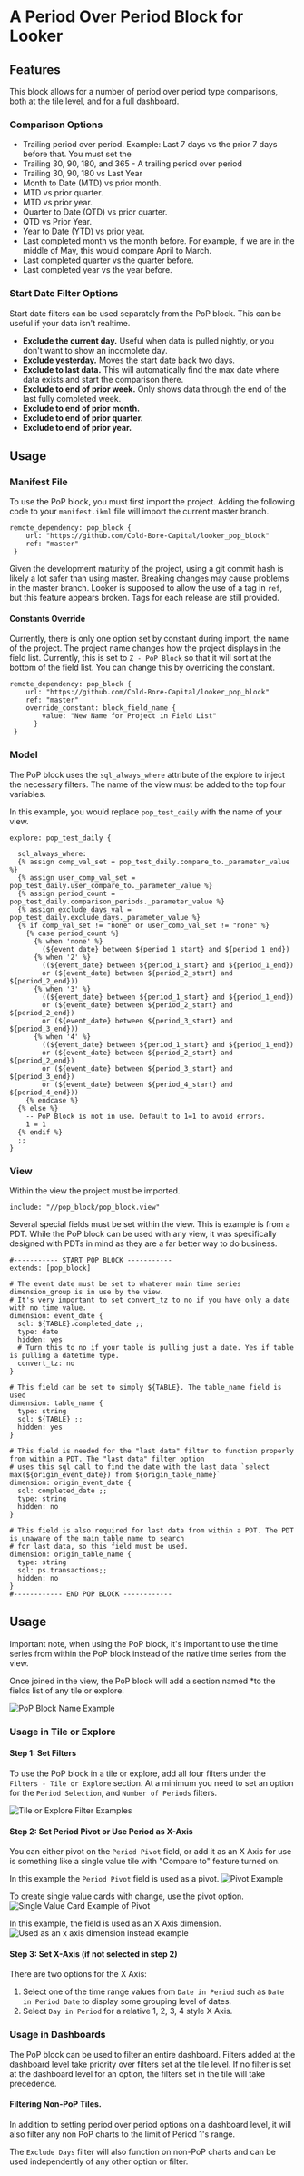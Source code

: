 # A Period Over Period Block for Looker

## Features
This block allows for a number of period over period type comparisons, both at the tile level, and for a full dashboard.

### Comparison Options
* Trailing period over period. Example: Last 7 days vs the prior 7 days before that. You must set the
* Trailing 30, 90, 180, and 365 - A trailing period over period
* Trailing 30, 90, 180 vs Last Year
* Month to Date (MTD) vs prior month.
* MTD vs prior quarter.
* MTD vs prior year.
* Quarter to Date (QTD) vs prior quarter.
* QTD vs Prior Year.
* Year to Date (YTD) vs prior year.
* Last completed month vs the month before. For example, if we are in the middle of May, this would compare April to March.
* Last completed quarter vs the quarter before.
* Last completed year vs the year before.



### Start Date Filter Options
Start date filters can be used separately from the PoP block. This can be useful if your data isn't realtime.
* **Exclude the current day.** Useful when data is pulled nightly, or you don't want to show an incomplete day.
* **Exclude yesterday.** Moves the start date back two days.
* **Exclude to last data.** This will automatically find the max date where data exists and start the comparison there.
* **Exclude to end of prior week.** Only shows data through the end of the last fully completed week.
* **Exclude to end of prior month.**
* **Exclude to end of prior quarter.**
* **Exclude to end of prior year.**


## Usage

### Manifest File
To use the PoP block, you must first import the project. Adding the following code to your `manifest.ikml` file will import the current master branch.

    remote_dependency: pop_block {
        url: "https://github.com/Cold-Bore-Capital/looker_pop_block"
        ref: "master"
     }
Given the development maturity of the project, using a git commit hash is likely a lot safer than using master. Breaking changes may cause problems in the master branch. Looker is supposed to allow the use of a tag in `ref`, but this feature appears broken. Tags for each release are still provided.

#### Constants Override
Currently, there is only one option set by constant during import, the name of the project. The project name changes how the project displays in the field list. Currently, this is set to `Z - PoP Block` so that it will sort at the bottom of the field list. You can change this by overriding the constant.

    remote_dependency: pop_block {
        url: "https://github.com/Cold-Bore-Capital/looker_pop_block"
        ref: "master"
        override_constant: block_field_name {
            value: "New Name for Project in Field List"
          }
     }


### Model
The PoP block uses the `sql_always_where` attribute of the explore to inject the necessary filters. The name of the view must be added to the top four variables.

In this example, you would replace `pop_test_daily` with the name of your view.

    explore: pop_test_daily {

      sql_always_where:
      {% assign comp_val_set = pop_test_daily.compare_to._parameter_value %}
      {% assign user_comp_val_set = pop_test_daily.user_compare_to._parameter_value %}
      {% assign period_count = pop_test_daily.comparison_periods._parameter_value %}
      {% assign exclude_days_val = pop_test_daily.exclude_days._parameter_value %}
      {% if comp_val_set != "none" or user_comp_val_set != "none" %}
        {% case period_count %}
          {% when 'none' %}
            (${event_date} between ${period_1_start} and ${period_1_end})
          {% when '2' %}
            ((${event_date} between ${period_1_start} and ${period_1_end})
            or (${event_date} between ${period_2_start} and ${period_2_end}))
          {% when '3' %}
            ((${event_date} between ${period_1_start} and ${period_1_end})
            or (${event_date} between ${period_2_start} and ${period_2_end})
            or (${event_date} between ${period_3_start} and ${period_3_end}))
          {% when '4' %}
            ((${event_date} between ${period_1_start} and ${period_1_end})
            or (${event_date} between ${period_2_start} and ${period_2_end})
            or (${event_date} between ${period_3_start} and ${period_3_end})
            or (${event_date} between ${period_4_start} and ${period_4_end}))
        {% endcase %}
      {% else %}
        -- PoP Block is not in use. Default to 1=1 to avoid errors.
        1 = 1
      {% endif %}
      ;;
    }

### View

Within the view the project must be imported.

    include: "//pop_block/pop_block.view"

Several special fields must be set within the view. This is example is from a PDT. While the PoP block can be used with any view, it was specifically designed with PDTs in mind as they are a far better way to do business.

    #----------- START POP BLOCK -----------
    extends: [pop_block]

    # The event date must be set to whatever main time series dimension_group is in use by the view.
    # It's very important to set convert_tz to no if you have only a date with no time value.
    dimension: event_date {
      sql: ${TABLE}.completed_date ;;
      type: date
      hidden: yes
      # Turn this to no if your table is pulling just a date. Yes if table is pulling a datetime type.
      convert_tz: no
    }

    # This field can be set to simply ${TABLE}. The table_name field is used
    dimension: table_name {
      type: string
      sql: ${TABLE} ;;
      hidden: yes
    }

    # This field is needed for the "last data" filter to function properly from within a PDT. The "last data" filter option
    # uses this sql call to find the date with the last data `select max(${origin_event_date}) from ${origin_table_name}`
    dimension: origin_event_date {
      sql: completed_date ;;
      type: string
      hidden: no
    }

    # This field is also required for last data from within a PDT. The PDT is unaware of the main table name to search
    # for last data, so this field must be used.
    dimension: origin_table_name {
      type: string
      sql: ps.transactions;;
      hidden: no
    }
    #------------ END POP BLOCK ------------

## Usage

Important note, when using the PoP block, it's important to use the time series from within the PoP block instead of the native time series from the view.

Once joined in the view, the PoP block will add a section named *to the fields list of any tile or explore.

![PoP Block Name Example](docs/period_over_period_block_name_example.png)

### Usage in Tile or Explore

#### Step 1: Set Filters
To use the PoP block in a tile or explore, add all four filters under the `Filters - Tile or Explore` section. At a minimum you need to set an option for the `Period Selection`, and `Number of Periods` filters.

![Tile or Explore Filter Examples](docs/tile_or_explore_filters.png)

#### Step 2: Set Period Pivot or Use Period as X-Axis

You can either pivot on the `Period Pivot` field, or add it as an X Axis for use is something like a single value tile with "Compare to" feature turned on.

In this example the `Period Pivot` field is used as a pivot.
![Pivot Example](docs/pivot_example.png)

To create single value cards with change, use the pivot option.
![Single Value Card Example of Pivot](docs/single_value_card_example.png)

In this example, the field is used as an X Axis dimension.
![Used as an x axis dimension instead example](docs/pivot_used_as_x_axis_example.png)

#### Step 3: Set X-Axis (if not selected in step 2)

There are two options for the X Axis:

1. Select one of the time range values from `Date in Period` such as `Date in Period Date` to display some grouping level of dates.
2. Select `Day in Period` for a relative 1, 2, 3, 4 style X Axis.

### Usage in Dashboards
The PoP block can be used to filter an entire dashboard. Filters added at the dashboard level take priority over filters set at the tile level. If no filter is set at the dashboard level for an option, the filters set in the tile will take precedence.

#### Filtering Non-PoP Tiles.
In addition to setting period over period options on a dashboard level, it will also filter any non PoP charts to the limit of Period 1's range.

The `Exclude Days` filter will also function on non-PoP charts and can be used independently of any other option or filter.
